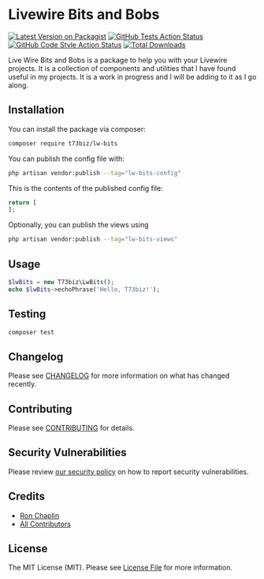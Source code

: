 # Livewire Bits and Bobs

[![Latest Version on Packagist](https://img.shields.io/packagist/v/t73biz/lw-bits.svg?style=flat-square)](https://packagist.org/packages/t73biz/lw-bits)
[![GitHub Tests Action Status](https://img.shields.io/github/actions/workflow/status/t73biz/lw-bits/run-tests.yml?branch=main&label=tests&style=flat-square)](https://github.com/t73biz/lw-bits/actions?query=workflow%3Arun-tests+branch%3Amain)
[![GitHub Code Style Action Status](https://img.shields.io/github/actions/workflow/status/t73biz/lw-bits/fix-php-code-style-issues.yml?branch=main&label=code%20style&style=flat-square)](https://github.com/t73biz/lw-bits/actions?query=workflow%3A"Fix+PHP+code+style+issues"+branch%3Amain)
[![Total Downloads](https://img.shields.io/packagist/dt/t73biz/lw-bits.svg?style=flat-square)](https://packagist.org/packages/t73biz/lw-bits)

Live Wire Bits and Bobs is a package to help you with your Livewire projects. It is a collection of components and utilities that I have found useful in my projects. It is a work in progress and I will be adding to it as I go along.

## Installation

You can install the package via composer:

```bash
composer require t73biz/lw-bits
```

You can publish the config file with:

```bash
php artisan vendor:publish --tag="lw-bits-config"
```

This is the contents of the published config file:

```php
return [
];
```

Optionally, you can publish the views using

```bash
php artisan vendor:publish --tag="lw-bits-views"
```

## Usage

```php
$lwBits = new T73biz\LwBits();
echo $lwBits->echoPhrase('Hello, T73biz!');
```

## Testing

```bash
composer test
```

## Changelog

Please see [CHANGELOG](CHANGELOG.md) for more information on what has changed recently.

## Contributing

Please see [CONTRIBUTING](CONTRIBUTING.md) for details.

## Security Vulnerabilities

Please review [our security policy](../../security/policy) on how to report security vulnerabilities.

## Credits

- [Ron Chaplin](https://github.com/t73biz)
- [All Contributors](../../contributors)

## License

The MIT License (MIT). Please see [License File](LICENSE.md) for more information.
